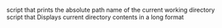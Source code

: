 script that prints the absolute path name of the current working directory
script that Displays current directory contents in a long format
